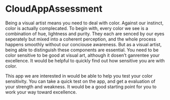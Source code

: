 # CloudAppAssessment

Being  a  visual  artist  means  you  need  to  deal  with  color.  Against  our  instinct,  color  is  actually   complecated.  To  begin  with,  every  color  we  see  is  a  combination  of  hue,  lightness  and  purity. They  each  are  senced  by  our  eyes  seperately  but  mixed  into  a  coherent  perception,  and  the whole  process  happens  smoothly  without  our conciouse  awareness. But  as  a visual artist,  being able to distinguish these components are essential. You need to be color sensitive to be good at visual art,  although it  dosen’t  ganrentee  your  excellence. It  would be  helpful  to  quickly  find out how sensitive you are with color. 

This app we are interested in would be able to help you test your color sensitivity. You can take a quick  test  on  the  app,  and get  a evaluation  of  your  strength  and  weakness.  It would  be  a good starting point for you to work your way toward excellence.
